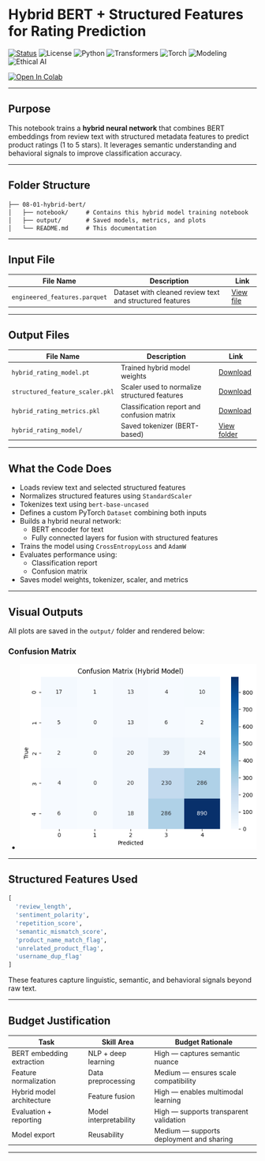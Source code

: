#  Hybrid BERT + Structured Features for Rating Prediction

[![Status](https://img.shields.io/badge/status-active-brightgreen)](https://github.com/cwattsnogueira/rating-predictor-spam-detection-review-summarizer)
![License](https://img.shields.io/badge/license-MIT-blue)
![Python](https://img.shields.io/badge/python-3.10%2B-yellow)
![Transformers](https://img.shields.io/badge/transformers-BERT%20base-lightblue)
![Torch](https://img.shields.io/badge/torch-GPU%20%7C%20Hybrid--Model-red)
![Modeling](https://img.shields.io/badge/modeling-text%20%2B%20metadata-purple)
![Ethical AI](https://img.shields.io/badge/ethics-feature--fusion--aware-green)

<a href="https://colab.research.google.com/github/cwattsnogueira/rating-predictor-spam-detection-review-summarizer/blob/main/08_01_02_HybridRatingPredictionPipelineBERTEngineeredFeatures.ipynb" target="_parent">
  <img src="https://colab.research.google.com/assets/colab-badge.svg" alt="Open In Colab"/>
</a>

---

##  Purpose

This notebook trains a **hybrid neural network** that combines BERT embeddings from review text with structured metadata features to predict product ratings (1 to 5 stars). It leverages semantic understanding and behavioral signals to improve classification accuracy.

---

##  Folder Structure

```
├── 08-01-hybrid-bert/
│   ├── notebook/     # Contains this hybrid model training notebook
│   ├── output/       # Saved models, metrics, and plots
│   └── README.md     # This documentation
```

---

##  Input File

| File Name                      | Description                                 | Link |
|-------------------------------|---------------------------------------------|------|
| `engineered_features.parquet` | Dataset with cleaned review text and structured features | [View file](../05-feature-engineering/output/engineered_features.parquet) |

---

##  Output Files

| File Name                          | Description                                 | Link |
|-----------------------------------|---------------------------------------------|------|
| `hybrid_rating_model.pt`          | Trained hybrid model weights                | [Download](./output/hybrid_rating_model.pt) |
| `structured_feature_scaler.pkl`   | Scaler used to normalize structured features | [Download](./output/structured_feature_scaler.pkl) |
| `hybrid_rating_metrics.pkl`       | Classification report and confusion matrix  | [Download](./output/hybrid_rating_metrics.pkl) |
| `hybrid_rating_model/`            | Saved tokenizer (BERT-based)                | [View folder](./output/hybrid_rating_model/) |

---

##  What the Code Does

- Loads review text and selected structured features
- Normalizes structured features using `StandardScaler`
- Tokenizes text using `bert-base-uncased`
- Defines a custom PyTorch `Dataset` combining both inputs
- Builds a hybrid neural network:
  - BERT encoder for text
  - Fully connected layers for fusion with structured features
- Trains the model using `CrossEntropyLoss` and `AdamW`
- Evaluates performance using:
  - Classification report
  - Confusion matrix
- Saves model weights, tokenizer, scaler, and metrics

---

##  Visual Outputs

All plots are saved in the `output/` folder and rendered below:

###  Confusion Matrix

- ![Confusion Matrix](./output/confusion_matrix_hybrid_model.png)

---

##  Structured Features Used

```python
[
  'review_length',
  'sentiment_polarity',
  'repetition_score',
  'semantic_mismatch_score',
  'product_name_match_flag',
  'unrelated_product_flag',
  'username_dup_flag'
]
```

These features capture linguistic, semantic, and behavioral signals beyond raw text.

---

##  Budget Justification

| Task                              | Skill Area               | Budget Rationale |
|-----------------------------------|--------------------------|------------------|
| BERT embedding extraction         | NLP + deep learning      | High — captures semantic nuance |
| Feature normalization             | Data preprocessing       | Medium — ensures scale compatibility |
| Hybrid model architecture         | Feature fusion            | High — enables multimodal learning |
| Evaluation + reporting            | Model interpretability   | High — supports transparent validation |
| Model export                      | Reusability              | Medium — supports deployment and sharing |

---
